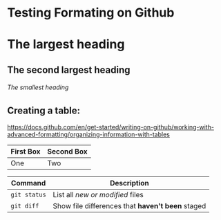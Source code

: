 # Testing Formating on Github

# The largest heading
## The second largest heading
###### The smallest heading


## Creating a table:

https://docs.github.com/en/get-started/writing-on-github/working-with-advanced-formatting/organizing-information-with-tables


| First Box  | Second Box |
| ---------  | ---------- |
| One | Two|


| Command | Description |
| --- | --- |
| `git status` | List all *new or modified* files |
| `git diff` | Show file differences that **haven't been** staged |
